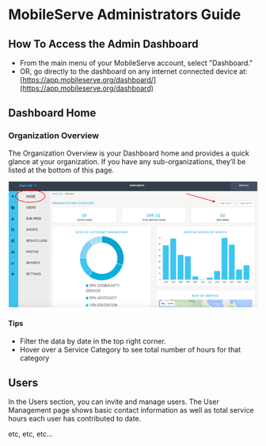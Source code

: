 # MobileServe Administrators Guide

## How To Access the Admin Dashboard
- From the main menu of your MobileServe account, select "Dashboard."
- OR, go directly to the dashboard on any internet connected device at:
[https://app.mobileserve.org/dashboard/](https://app.mobileserve.org/dashboard)


## Dashboard Home

### Organization Overview

The Organization Overview is your Dashboard home and provides a quick glance at your
organization. If you have any sub-organizations, they’ll be listed at the bottom of this page.

![Dashboard Overview Picture](img/dashboard-home.png)

#### Tips
- Filter the data by date in the top right corner.
- Hover over a Service Category to see total number of hours for that category



## Users 

In the Users section, you can invite and manage users. The User Management page shows
basic contact information as well as total service hours each user has contributed to date.

etc, etc, etc...

